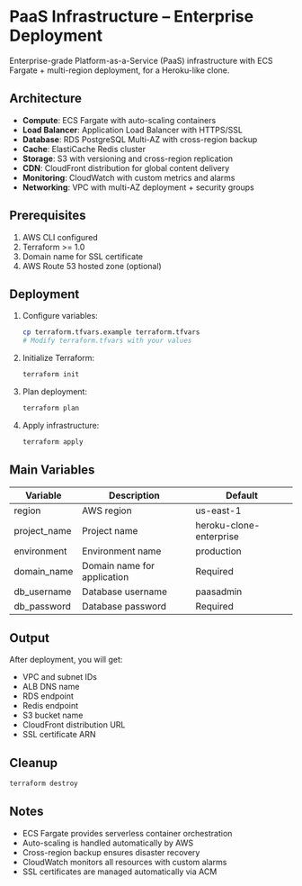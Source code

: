 # PaaS Infrastructure – Enterprise Deployment

Enterprise-grade Platform-as-a-Service (PaaS) infrastructure with ECS Fargate + multi-region deployment, for a Heroku-like clone.

## Architecture

- **Compute**: ECS Fargate with auto-scaling containers
- **Load Balancer**: Application Load Balancer with HTTPS/SSL
- **Database**: RDS PostgreSQL Multi-AZ with cross-region backup
- **Cache**: ElastiCache Redis cluster
- **Storage**: S3 with versioning and cross-region replication
- **CDN**: CloudFront distribution for global content delivery
- **Monitoring**: CloudWatch with custom metrics and alarms
- **Networking**: VPC with multi-AZ deployment + security groups

## Prerequisites

1. AWS CLI configured
2. Terraform >= 1.0
3. Domain name for SSL certificate
4. AWS Route 53 hosted zone (optional)

## Deployment

1. Configure variables:
   ```bash
   cp terraform.tfvars.example terraform.tfvars
   # Modify terraform.tfvars with your values
   ```

2. Initialize Terraform:
   ```bash
   terraform init
   ```

3. Plan deployment:
   ```bash
   terraform plan
   ```

4. Apply infrastructure:
   ```bash
   terraform apply
   ```

## Main Variables

| Variable | Description | Default |
|----------|-------------|---------|
| region | AWS region | us-east-1 |
| project_name | Project name | heroku-clone-enterprise |
| environment | Environment name | production |
| domain_name | Domain name for application | Required |
| db_username | Database username | paasadmin |
| db_password | Database password | Required |

## Output

After deployment, you will get:
- VPC and subnet IDs
- ALB DNS name
- RDS endpoint
- Redis endpoint
- S3 bucket name
- CloudFront distribution URL
- SSL certificate ARN

## Cleanup

```bash
terraform destroy
```

## Notes

- ECS Fargate provides serverless container orchestration
- Auto-scaling is handled automatically by AWS
- Cross-region backup ensures disaster recovery
- CloudWatch monitors all resources with custom alarms
- SSL certificates are managed automatically via ACM
